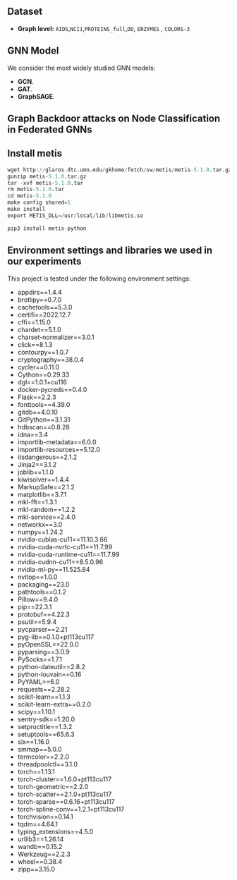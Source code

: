 


## Dataset
- **Graph level:** `AIDS`,`NCI1`,`PROTEINS_full`,`DD`, `ENZYMES` ,  `COLORS-3`


## GNN Model
We consider the most widely studied GNN models:
- **GCN**.
- **GAT**.
- **GraphSAGE**.



## Graph Backdoor attacks on  Node Classification in Federated GNNs




## Install metis


```python
wget http://glaros.dtc.umn.edu/gkhome/fetch/sw/metis/metis-5.1.0.tar.gz
gunzip metis-5.1.0.tar.gz
tar -xvf metis-5.1.0.tar
rm metis-5.1.0.tar
cd metis-5.1.0
make config shared=1
make install
export METIS_DLL=/usr/local/lib/libmetis.so

pip3 install metis-python
```

## Environment settings and libraries we used in our experiments

This project is tested under the following environment settings:

- appdirs==1.4.4
- brotlipy==0.7.0
- cachetools==5.3.0
- certifi==2022.12.7
- cffi==1.15.0
- chardet==5.1.0
- charset-normalizer==3.0.1
- click==8.1.3
- contourpy==1.0.7
- cryptography==38.0.4
- cycler==0.11.0
- Cython==0.29.33
- dgl==1.0.1+cu116
- docker-pycreds==0.4.0
- Flask==2.2.3
- fonttools==4.39.0
- gitdb==4.0.10
- GitPython==3.1.31
- hdbscan==0.8.28
- idna==3.4
- importlib-metadata==6.0.0
- importlib-resources==5.12.0
- itsdangerous==2.1.2
- Jinja2==3.1.2
- joblib==1.1.0
- kiwisolver==1.4.4
- MarkupSafe==2.1.2
- matplotlib==3.7.1
- mkl-fft==1.3.1
- mkl-random==1.2.2
- mkl-service==2.4.0
- networkx==3.0
- numpy==1.24.2
- nvidia-cublas-cu11==11.10.3.66
- nvidia-cuda-nvrtc-cu11==11.7.99
- nvidia-cuda-runtime-cu11==11.7.99
- nvidia-cudnn-cu11==8.5.0.96
- nvidia-ml-py==11.525.84
- nvitop==1.0.0
- packaging==23.0
- pathtools==0.1.2
- Pillow==9.4.0
- pip==22.3.1
- protobuf==4.22.3
- psutil==5.9.4
- pycparser==2.21
- pyg-lib==0.1.0+pt113cu117
- pyOpenSSL==22.0.0
- pyparsing==3.0.9
- PySocks==1.7.1
- python-dateutil==2.8.2
- python-louvain==0.16
- PyYAML==6.0
- requests==2.28.2
- scikit-learn==1.1.3
- scikit-learn-extra==0.2.0
- scipy==1.10.1
- sentry-sdk==1.20.0
- setproctitle==1.3.2
- setuptools==65.6.3
- six==1.16.0
- smmap==5.0.0
- termcolor==2.2.0
- threadpoolctl==3.1.0
- torch==1.13.1
- torch-cluster==1.6.0+pt113cu117
- torch-geometric==2.2.0
- torch-scatter==2.1.0+pt113cu117
- torch-sparse==0.6.16+pt113cu117
- torch-spline-conv==1.2.1+pt113cu117
- torchvision==0.14.1
- tqdm==4.64.1
- typing_extensions==4.5.0
- urllib3==1.26.14
- wandb==0.15.2
- Werkzeug==2.2.3
- wheel==0.38.4
- zipp==3.15.0
